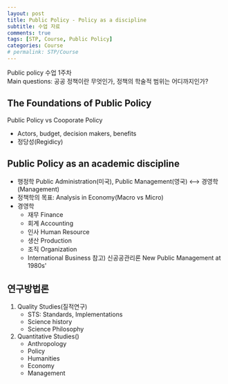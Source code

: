 ```yaml
---
layout: post
title: Public Policy - Policy as a discipline
subtitle: 수업 자료
comments: true
tags: [STP, Course, Public Policy]
categories: Course
# permalink: STP/Course
---
```


Public policy 수업 1주차  
Main questions: 공공 정책이란 무엇인가, 정책의 학술적 범위는 어디까지인가?

## The Foundations of Public Policy
Public Policy vs Cooporate Policy
* Actors, budget, decision makers, benefits
* 정당성(Regidicy)

## Public Policy as an academic discipline
* 행정학 Public Administration(미국), Public Management(영국) <--> 경영학 (Management) 
* 정책학의 목표: Analysis in Economy(Macro vs Micro)
* 경영학 
	* 재무 Finance
	* 회계 Accounting
	* 인사 Human Resource
	* 생산 Production
	* 조직 Organization 
	* International Business 
참고) 신공공관리론 New Public Management at 1980s'

## 연구방법론 
1. Quality Studies(질적연구)
	* STS: Standards, Implementations
	* Science history
	* Science Philosophy
2. Quantitative Studies()
	* Anthropology
	* Policy
	* Humanities
	* Economy
	* Management